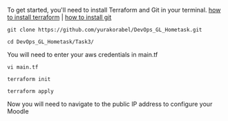 To get started, you'll need to install Terraform and Git in your terminal. 
[how to install terraform](https://developer.hashicorp.com/terraform/tutorials/aws-get-started/install-cli)
 | 
[how to install git](https://www.digitalocean.com/community/tutorials/how-to-install-git-on-ubuntu-20-04)


``` 
git clone https://github.com/yurakorabel/DevOps_GL_Hometask.git
```

```
cd DevOps_GL_Hometask/Task3/
```

You will need to enter your aws credentials in main.tf
```
vi main.tf
```

```
terraform init
```

```
terraform apply
```

Now you will need to navigate to the public IP address to configure your Moodle





